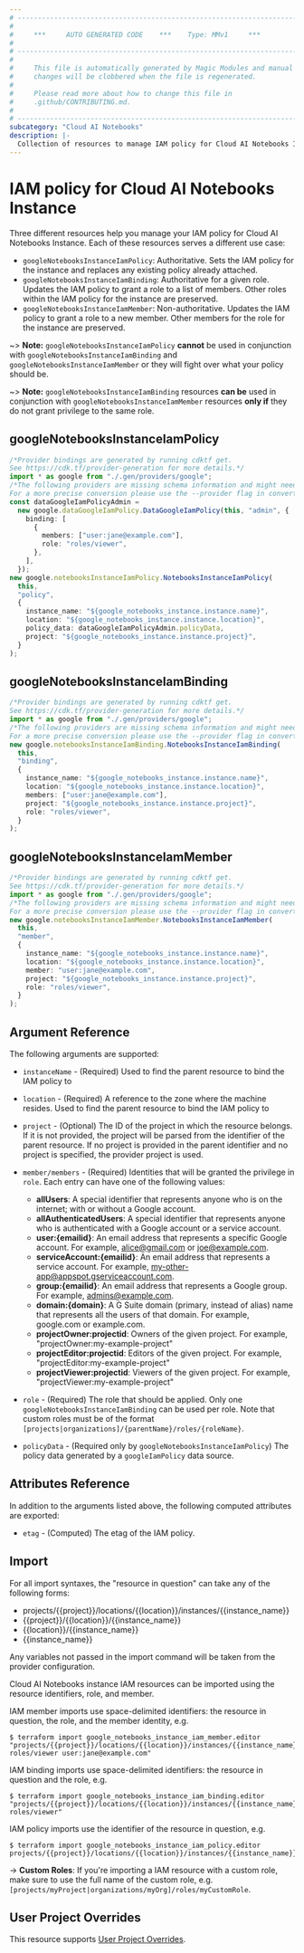 ```yaml
---
# ----------------------------------------------------------------------------
#
#     ***     AUTO GENERATED CODE    ***    Type: MMv1     ***
#
# ----------------------------------------------------------------------------
#
#     This file is automatically generated by Magic Modules and manual
#     changes will be clobbered when the file is regenerated.
#
#     Please read more about how to change this file in
#     .github/CONTRIBUTING.md.
#
# ----------------------------------------------------------------------------
subcategory: "Cloud AI Notebooks"
description: |-
  Collection of resources to manage IAM policy for Cloud AI Notebooks Instance
---
```


# IAM policy for Cloud AI Notebooks Instance

Three different resources help you manage your IAM policy for Cloud AI Notebooks Instance. Each of these resources serves a different use case:

* `googleNotebooksInstanceIamPolicy`: Authoritative. Sets the IAM policy for the instance and replaces any existing policy already attached.
* `googleNotebooksInstanceIamBinding`: Authoritative for a given role. Updates the IAM policy to grant a role to a list of members. Other roles within the IAM policy for the instance are preserved.
* `googleNotebooksInstanceIamMember`: Non-authoritative. Updates the IAM policy to grant a role to a new member. Other members for the role for the instance are preserved.

\~> **Note:** `googleNotebooksInstanceIamPolicy` **cannot** be used in conjunction with `googleNotebooksInstanceIamBinding` and `googleNotebooksInstanceIamMember` or they will fight over what your policy should be.

\~> **Note:** `googleNotebooksInstanceIamBinding` resources **can be** used in conjunction with `googleNotebooksInstanceIamMember` resources **only if** they do not grant privilege to the same role.

## googleNotebooksInstanceIamPolicy

```typescript
/*Provider bindings are generated by running cdktf get.
See https://cdk.tf/provider-generation for more details.*/
import * as google from "./.gen/providers/google";
/*The following providers are missing schema information and might need manual adjustments to synthesize correctly: google.
For a more precise conversion please use the --provider flag in convert.*/
const dataGoogleIamPolicyAdmin =
  new google.dataGoogleIamPolicy.DataGoogleIamPolicy(this, "admin", {
    binding: [
      {
        members: ["user:jane@example.com"],
        role: "roles/viewer",
      },
    ],
  });
new google.notebooksInstanceIamPolicy.NotebooksInstanceIamPolicy(
  this,
  "policy",
  {
    instance_name: "${google_notebooks_instance.instance.name}",
    location: "${google_notebooks_instance.instance.location}",
    policy_data: dataGoogleIamPolicyAdmin.policyData,
    project: "${google_notebooks_instance.instance.project}",
  }
);

```

## googleNotebooksInstanceIamBinding

```typescript
/*Provider bindings are generated by running cdktf get.
See https://cdk.tf/provider-generation for more details.*/
import * as google from "./.gen/providers/google";
/*The following providers are missing schema information and might need manual adjustments to synthesize correctly: google.
For a more precise conversion please use the --provider flag in convert.*/
new google.notebooksInstanceIamBinding.NotebooksInstanceIamBinding(
  this,
  "binding",
  {
    instance_name: "${google_notebooks_instance.instance.name}",
    location: "${google_notebooks_instance.instance.location}",
    members: ["user:jane@example.com"],
    project: "${google_notebooks_instance.instance.project}",
    role: "roles/viewer",
  }
);

```

## googleNotebooksInstanceIamMember

```typescript
/*Provider bindings are generated by running cdktf get.
See https://cdk.tf/provider-generation for more details.*/
import * as google from "./.gen/providers/google";
/*The following providers are missing schema information and might need manual adjustments to synthesize correctly: google.
For a more precise conversion please use the --provider flag in convert.*/
new google.notebooksInstanceIamMember.NotebooksInstanceIamMember(
  this,
  "member",
  {
    instance_name: "${google_notebooks_instance.instance.name}",
    location: "${google_notebooks_instance.instance.location}",
    member: "user:jane@example.com",
    project: "${google_notebooks_instance.instance.project}",
    role: "roles/viewer",
  }
);

```

## Argument Reference

The following arguments are supported:

*   `instanceName` - (Required) Used to find the parent resource to bind the IAM policy to

*   `location` - (Required) A reference to the zone where the machine resides. Used to find the parent resource to bind the IAM policy to

*   `project` - (Optional) The ID of the project in which the resource belongs.
    If it is not provided, the project will be parsed from the identifier of the parent resource. If no project is provided in the parent identifier and no project is specified, the provider project is used.

*   `member/members` - (Required) Identities that will be granted the privilege in `role`.
    Each entry can have one of the following values:
    * **allUsers**: A special identifier that represents anyone who is on the internet; with or without a Google account.
    * **allAuthenticatedUsers**: A special identifier that represents anyone who is authenticated with a Google account or a service account.
    * **user:{emailid}**: An email address that represents a specific Google account. For example, alice@gmail.com or joe@example.com.
    * **serviceAccount:{emailid}**: An email address that represents a service account. For example, my-other-app@appspot.gserviceaccount.com.
    * **group:{emailid}**: An email address that represents a Google group. For example, admins@example.com.
    * **domain:{domain}**: A G Suite domain (primary, instead of alias) name that represents all the users of that domain. For example, google.com or example.com.
    * **projectOwner:projectid**: Owners of the given project. For example, "projectOwner:my-example-project"
    * **projectEditor:projectid**: Editors of the given project. For example, "projectEditor:my-example-project"
    * **projectViewer:projectid**: Viewers of the given project. For example, "projectViewer:my-example-project"

*   `role` - (Required) The role that should be applied. Only one
    `googleNotebooksInstanceIamBinding` can be used per role. Note that custom roles must be of the format
    `[projects|organizations]/{parentName}/roles/{roleName}`.

*   `policyData` - (Required only by `googleNotebooksInstanceIamPolicy`) The policy data generated by
    a `googleIamPolicy` data source.

## Attributes Reference

In addition to the arguments listed above, the following computed attributes are
exported:

* `etag` - (Computed) The etag of the IAM policy.

## Import

For all import syntaxes, the "resource in question" can take any of the following forms:

* projects/{{project}}/locations/{{location}}/instances/{{instance\_name}}
* {{project}}/{{location}}/{{instance\_name}}
* {{location}}/{{instance\_name}}
* {{instance\_name}}

Any variables not passed in the import command will be taken from the provider configuration.

Cloud AI Notebooks instance IAM resources can be imported using the resource identifiers, role, and member.

IAM member imports use space-delimited identifiers: the resource in question, the role, and the member identity, e.g.

```console
$ terraform import google_notebooks_instance_iam_member.editor "projects/{{project}}/locations/{{location}}/instances/{{instance_name}} roles/viewer user:jane@example.com"
```

IAM binding imports use space-delimited identifiers: the resource in question and the role, e.g.

```console
$ terraform import google_notebooks_instance_iam_binding.editor "projects/{{project}}/locations/{{location}}/instances/{{instance_name}} roles/viewer"
```

IAM policy imports use the identifier of the resource in question, e.g.

```console
$ terraform import google_notebooks_instance_iam_policy.editor projects/{{project}}/locations/{{location}}/instances/{{instance_name}}
```

\-> **Custom Roles**: If you're importing a IAM resource with a custom role, make sure to use the
full name of the custom role, e.g. `[projects/myProject|organizations/myOrg]/roles/myCustomRole`.

## User Project Overrides

This resource supports [User Project Overrides](https://registry.terraform.io/providers/hashicorp/google/latest/docs/guides/provider_reference#user_project_override).
